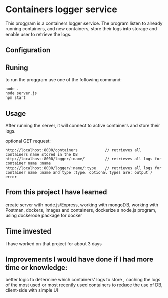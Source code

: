 # Containers logger service
This proggram is a containers logger service. 
The program listen to already running containers, and new containers,
store their logs into storage and enable user to retrieve the logs.

## Configuration

## Runing
to run the proggram use one of the following command:
```
node . 
node server.js 
npm start
```

## Usage
After running the server, it will connect to active containers and store their logs.

optional GET request:
```
http://localhost:8000/containers            // retrieves all containers name stored in the DB
http://localhost:8000/logger/:name/         // retrieves all logs for container name :name
http://localhost:8000/logger/:name/:type    // retrieves all logs for container name :name and type :type. optional types are: output / error
```
## From this project I have learned
create server with node.js/Express,
working with mongoDB,
working with Postman,
dockers, images and containers,
dockerize a node.js program,
using dockerode package for docker

## Time invested
I have worked on that project for about 3 days

## Improvements I would have done if I had more time or knowledge:
better logic to determine which containers' logs to store ,
caching the logs of the most used or most recently used containers to reduce the use of DB,
client-side with simple UI
